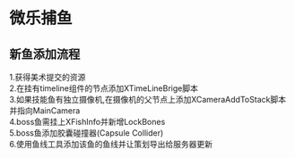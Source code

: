 # 微乐捕鱼
## 新鱼添加流程
1.获得美术提交的资源  
2.在挂有timeline组件的节点添加XTimeLineBrige脚本  
3.如果技能鱼有独立摄像机,在摄像机的父节点上添加XCameraAddToStack脚本并指向MainCamera  
4.boss鱼需挂上XFishInfo并新增LockBones  
5.boss鱼添加胶囊碰撞器(Capsule Collider)  
6.使用鱼线工具添加该鱼的鱼线并让策划导出给服务器更新  